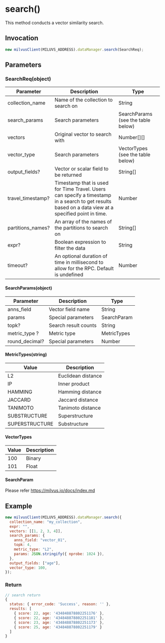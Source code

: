 # search()

This method conducts a vector similarity search.

## Invocation

```javascript
new milvusClient(MILUVS_ADDRESS).dataManager.search(SearchReq);
```

## Parameters

### SearchReq(object)

| Parameter         | Description                                                                                                                                         | Type                               |
| ----------------- | --------------------------------------------------------------------------------------------------------------------------------------------------- | ---------------------------------- |
| collection_name   | Name of the collection to search on                                                                                                                 | String                             |
| search_params     | Search parameters                                                                                                                                   | SearchParams (see the table below) |
| vectors           | Original vector to search with                                                                                                                      | Number[][]                         |
| vector_type       | Search parameters                                                                                                                                   | VectorTypes (see the table below)  |
| output_fields?    | Vector or scalar field to be returned                                                                                                               | String[]                           |
| travel_timestamp? | Timestamp that is used for Time Travel. Users can specify a timestamp in a search to get results based on a data view at a specified point in time. | Number                             |
| partitions_names? | An array of the names of the partitions to search on                                                                                                | String[]                           |
| expr?             | Boolean expression to filter the data                                                                                                               | String                             |
| timeout?          | An optional duration of time in millisecond to allow for the RPC. Default is undefined                                                              | Number                             |

#### SearchParams(object)

| Parameter      | Description          | Type        |
| -------------- | -------------------- | ----------- |
| anns_field     | Vector field name    | String      |
| params         | Special parameters   | SearchParam |
| topk?          | Search result counts | String      |
| metric_type ?  | Metric type          | MetricTypes |
| round_decimal? | Special parameters   | Number      |

#### MetricTypes(string)

| Value          | Description        |
| -------------- | ------------------ |
| L2             | Euclidean distance |
| IP             | Inner product      |
| HAMMING        | Hamming distance   |
| JACCARD        | Jaccard distance   |
| TANIMOTO       | Tanimoto distance  |
| SUBSTRUCTURE   | Superstructure     |
| SUPERSTRUCTURE | Substructure       |

#### VectorTypes

| Value | Description |
| ----- | ----------- |
| 100   | Binary      |
| 101   | Float       |

#### SearchParam

Please refer https://milvus.io/docs/index.md

## Example

```javascript
new milvusClient(MILUVS_ADDRESS).dataManager.search({
  collection_name: "my_collection",
  expr: "",
  vectors: [[1, 2, 3, 4]],
  search_params: {
    anns_field: "vector_01",
    topk: 4,
    metric_type: "L2",
    params: JSON.stringify({ nprobe: 1024 }),
  },
  output_fields: ["age"],
  vector_type: 100,
});
```

### Return

```javascript
// search return
{
  status: { error_code: 'Success', reason: '' },
  results: [
    { score: 22, age: '434848878802251176' },
    { score: 22, age: '434848878802251181' },
    { score: 23, age: '434848878802251173' },
    { score: 25, age: '434848878802251179' }
  ]
}
```

